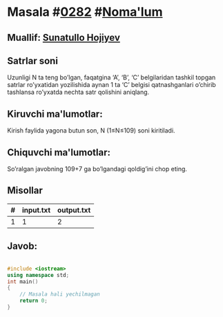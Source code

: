 
<h1>Masala #<a href="https://robocontest.uz/tasks/0282">0282</a> #<a href="https://robocontest.uz/tasks?category=1">Noma'lum</a></h1>
<h2> Muallif: <a href="https://robocontest.uz/profile/sunnat">Sunatullo Hojiyev</a></h2>
<h2>Satrlar soni</h2>
<p>Uzunligi N ta teng bo’lgan, faqatgina ‘A’, ‘B’, ‘C’ belgilaridan tashkil topgan satrlar ro’yxatidan yozilishida aynan 1 ta ‘C’ belgisi qatnashganlari o’chirib tashlansa ro’yxatda nechta satr qolishini aniqlang.</p>
<h2>Kiruvchi ma'lumotlar:</h2>
<p>Kirish faylida yagona butun son, N (1≤N≤109) soni kiritiladi.</p>
<h2>Chiquvchi ma'lumotlar:</h2>
<p>So’ralgan javobning 109+7 ga bo’lgandagi qoldig’ini chop eting.</p>
<h2>Misollar</h2>
<table>
    <thead>
        <tr>
            <th>#</th>
            <th>input.txt</th>
            <th>output.txt</th>
        </tr>
    </thead>
    <tbody>
            <tr>
                <td>1</td>
                <td>1</td>
                <td>2</td>
            </tr>
    </tbody>
    </table>
    
<h2>Javob:</h2>

######
```cpp
#include <iostream>
using namespace std;
int main()
{
    // Masala hali yechilmagan
    return 0;
}
```
